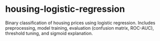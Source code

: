 # housing-logistic-regression
Binary classification of housing prices using logistic regression. Includes preprocessing, model training, evaluation (confusion matrix, ROC-AUC), threshold tuning, and sigmoid explanation.
